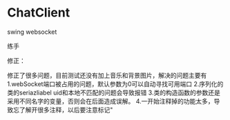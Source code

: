 # ChatClient

swing websocket 

练手

修正：

修正了很多问题，目前测试还没有加上音乐和背景图片，解决的问题主要有
1.webSocket端口被占用的问题，默认参数为0可以自动寻找可用端口
2.序列化的类的seriazliabel uid和本地不匹配的问题会导致报错
3.类的构造函数的参数还是采用不同名字的变量，否则会在后面造成误解。
4.一开始注释掉的功能太多，导致忘了解开很多注释，以后要注意标记"
